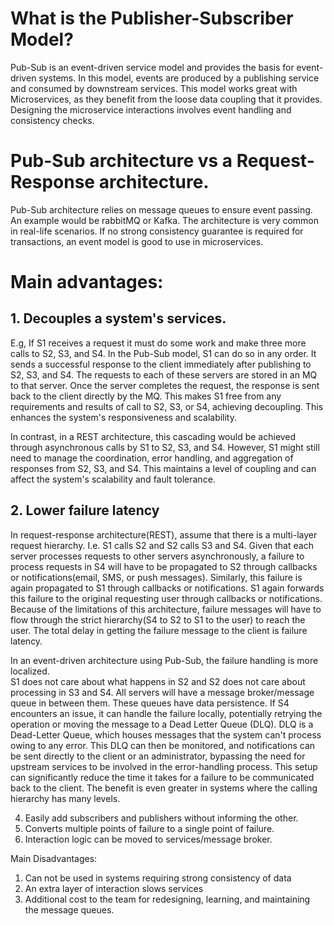 # What is the Publisher-Subscriber Model?

Pub-Sub is an event-driven service model and provides the basis for event-driven systems.
In this model, events are produced by a publishing service and consumed by downstream services.
This model works great with Microservices, as they benefit from the loose data coupling that it provides.  
Designing the microservice interactions involves event handling and consistency checks. 


# Pub-Sub architecture vs a Request-Response architecture.

Pub-Sub architecture relies on message queues to ensure event passing. An example would be rabbitMQ or Kafka.
The architecture is very common in real-life scenarios. 
If no strong consistency guarantee is required for transactions, an event model is good to use in microservices.

# Main advantages:
## 1. Decouples a system's services.
E.g, If S1 receives a request it must do some work and make three more calls to S2, S3, and S4.
In the Pub-Sub model, S1 can do so in any order.
It sends a successful response to the client immediately after publishing to S2, S3, and S4.
The requests to each of these servers are stored in an MQ to that server.
Once the server completes the request, the response is sent back to the client directly by the MQ.
This makes S1 free from any requirements and results of call to S2, S3, or S4, achieving decoupling.
This enhances the system's responsiveness and scalability.

In contrast, in a REST architecture, this cascading would be achieved through asynchronous calls by S1 to S2, S3, and S4. 
However, S1 might still need to manage the coordination, error handling, and aggregation of responses from S2, S3, and S4. 
This maintains a level of coupling and can affect the system's scalability and fault tolerance.

## 2. Lower failure latency
In request-response architecture(REST), assume that there is a multi-layer request hierarchy.
I.e. S1 calls S2 and S2 calls S3 and S4.
Given that each server processes requests to other servers asynchronously, a failure to process requests in S4 will have to be propagated to S2 through callbacks or notifications(email, SMS, or push messages).
Similarly, this failure is again propagated to S1 through callbacks or notifications.
S1 again forwards this failure to the original requesting user through callbacks or notifications.
Because of the limitations of this architecture, failure messages will have to flow through the strict hierarchy(S4 to S2 to S1 to the user) to reach the user.
The total delay in getting the failure message to the client is failure latency.

In an event-driven architecture using Pub-Sub, the failure handling is more localized.  
S1 does not care about what happens in S2 and S2 does not care about processing in S3 and S4. 
All servers will have a message broker/message queue in between them.
These queues have data persistence.
If S4 encounters an issue, it can handle the failure locally, potentially retrying the operation or moving the message to a Dead Letter Queue (DLQ). 
DLQ is a Dead-Letter Queue, which houses messages that the system can't process owing to any error.
This DLQ can then be monitored, and notifications can be sent directly to the client or an administrator, bypassing the need for upstream services to be involved in the error-handling process. 
This setup can significantly reduce the time it takes for a failure to be communicated back to the client.
The benefit is even greater in systems where the calling hierarchy has many levels. 

 
4. Easily add subscribers and publishers without informing the other.
5. Converts multiple points of failure to a single point of failure.
6. Interaction logic can be moved to services/message broker.

Main Disadvantages:
1. Can not be used in systems requiring strong consistency of data
2. An extra layer of interaction slows services
3. Additional cost to the team for redesigning, learning, and maintaining the message queues.



